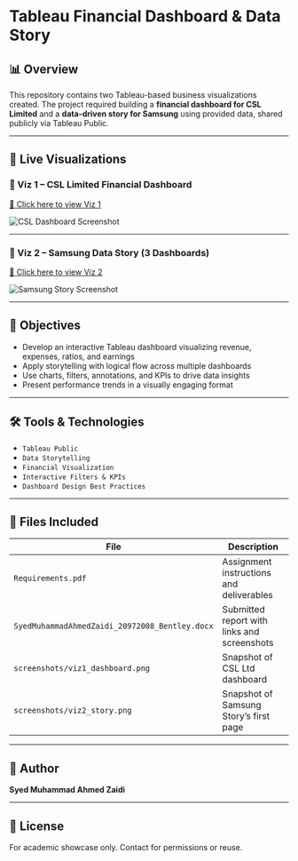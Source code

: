 # Tableau Financial Dashboard & Data Story 

## 📊 Overview  
This repository contains two Tableau-based business visualizations created. The project required building a **financial dashboard for CSL Limited** and a **data-driven story for Samsung** using provided data, shared publicly via Tableau Public.

---

## 🔗 Live Visualizations

### 📌 Viz 1 – CSL Limited Financial Dashboard  
[🔗 Click here to view Viz 1](https://public.tableau.com/views/Viz1_SyedMuhammadAhmedZaidi_20972008/Dashboard1?:language=en-US&:sid=&:redirect=auth&:display_count=n&:origin=viz_share_link)

![CSL Dashboard Screenshot](screenshots/viz1_dashboard.png)

---

### 📌 Viz 2 – Samsung Data Story (3 Dashboards)  
[🔗 Click here to view Viz 2](https://public.tableau.com/shared/YKCQGMNDN?:display_count=n&:origin=viz_share_link)

![Samsung Story Screenshot](screenshots/viz2_story.png)

---

## 🧠 Objectives

- Develop an interactive Tableau dashboard visualizing revenue, expenses, ratios, and earnings
- Apply storytelling with logical flow across multiple dashboards
- Use charts, filters, annotations, and KPIs to drive data insights
- Present performance trends in a visually engaging format

---

## 🛠 Tools & Technologies

- `Tableau Public`
- `Data Storytelling`
- `Financial Visualization`
- `Interactive Filters & KPIs`
- `Dashboard Design Best Practices`

---

## 📁 Files Included

| File | Description |
|------|-------------|
| `Requirements.pdf` | Assignment instructions and deliverables |
| `SyedMuhammadAhmedZaidi_20972008_Bentley.docx` | Submitted report with links and screenshots |
| `screenshots/viz1_dashboard.png` | Snapshot of CSL Ltd dashboard |
| `screenshots/viz2_story.png` | Snapshot of Samsung Story’s first page |

---

## 👤 Author

**Syed Muhammad Ahmed Zaidi**  


---

## 📄 License  
For academic showcase only. Contact for permissions or reuse.
